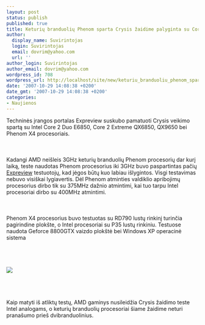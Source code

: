 ```yaml
---
layout: post
status: publish
published: true
title: Keturių branduolių Phenom sparta Crysis žaidime palyginta su Core 2 procesoriais
author:
  display_name: Suvirintojas
  login: Suvirintojas
  email: dovrim@yahoo.com
  url: ''
author_login: Suvirintojas
author_email: dovrim@yahoo.com
wordpress_id: 708
wordpress_url: http://localhost/site/new/keturiu_branduoliu_phenom_sparta_crysis_zaidime_palyginta_su_core_2_procesoriais/
date: '2007-10-29 14:08:38 +0200'
date_gmt: '2007-10-29 14:08:38 +0200'
categories:
- Naujienos
---
```

<p>Techninės įrangos portalas Expreview suskubo pamatuoti Crysis veikimo spartą su Intel Core 2 Duo E6850, Core 2 Extreme QX6850, QX9650 bei Phenom X4 procesoriais.<br />
<br><br />
<br>Kadangi AMD neišleis 3GHz keturių branduolių Phenom procesorių dar kurį laiką, teste naudotas Phenom procesorius iki 3GHz buvo paspartintas pačių <a class="ns" href="http://news.expreview.com/2007-10-29/1193590532d6599.html">Expreview</a> testuotojų, kad jėgos būtų kuo labiau išlygintos. Visgi testavimas nebuvo visiškai lygiavertis. Dėl Phenom atminties valdiklio apribojimų procesorius dirbo tik su 375MHz dažnio atmintimi, kai tuo tarpu Intel procesoriai dirbo su 400MHz atmintimi.<br />
<br><br />
<br>Phenom X4 procesorius buvo testuotas su RD790 lustų rinkinį turinčia pagirindine plokšte, o Intel procesoriai su P35 lustų rinkiniu. Testuose naudota Geforce 8800GTX vaizdo plokštė bei Windows XP operacinė sistema<br />
<br><br />
<br><br><img src="http://www.expreview.com/img/news/071028/score.png"><br><br />
<br><br />
<br>Kaip matyti iš atliktų testų, AMD gaminys nusileidžia Crysis žaidimo teste Intel analogams, o keturių branduolių procesoriai šiame žaidime neturi pranašumo prieš dvibranduolinius.</p>
